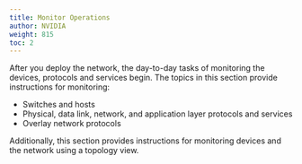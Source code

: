 ```yaml
---
title: Monitor Operations
author: NVIDIA
weight: 815
toc: 2
---
```


After you deploy the network, the day-to-day tasks of monitoring the devices, protocols and services begin. The topics in this section provide instructions for monitoring:

- Switches and hosts
- Physical, data link, network, and application layer protocols and services
- Overlay network protocols

Additionally, this section provides instructions for monitoring devices and the network using a topology view.
